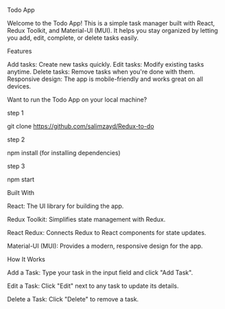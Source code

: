 Todo App

Welcome to the Todo App! This is a simple task manager built with React, Redux Toolkit, and Material-UI (MUI). It helps you stay organized by letting you add, edit, complete, or delete tasks easily.

Features

Add tasks: Create new tasks quickly.
Edit tasks: Modify existing tasks anytime.
Delete tasks: Remove tasks when you're done with them.
Responsive design: The app is mobile-friendly and works great on all devices.

Want to run the Todo App on your local machine?

step 1 

git clone https://github.com/salimzayd/Redux-to-do

step 2

npm install (for installing dependencies)

step 3

npm start

Built With

React: The UI library for building the app.

Redux Toolkit: Simplifies state management with Redux.

React Redux: Connects Redux to React components for state updates.

Material-UI (MUI): Provides a modern, responsive design for the app.


How It Works

Add a Task: Type your task in the input field and click "Add Task".

Edit a Task: Click "Edit" next to any task to update its details.

Delete a Task: Click "Delete" to remove a task.
